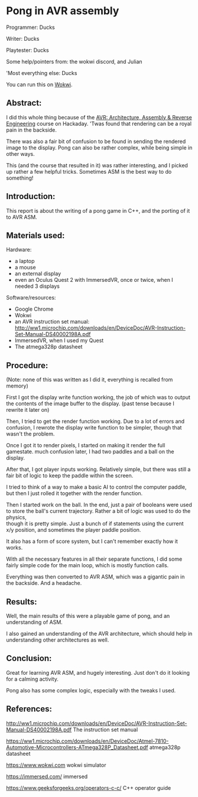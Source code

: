 # Pong in AVR assembly

Programmer: Ducks

Writer: Ducks

Playtester: Ducks

Some help/pointers from: the wokwi discord, and Julian

'Most everything else: Ducks

You can run this on [Wokwi](https://wokwi.com/arduino/projects/290171034574782984).

## Abstract: 

I did this whole thing because of the [AVR: Architecture, Assembly & Reverse Engineering](https://hackaday.io/course/176685-avr-architecture-assembly-reverse-engineering) course on Hackaday. 'Twas found that rendering can be a royal pain in the backside.

There was also a fair bit of confusion to be found in sending the rendered image to the display. Pong can also be rather complex, while being simple in other ways.

This (and the course that resulted in it) was rather interesting, and I picked up rather a few helpful tricks. Sometimes ASM is the best way to do something!

## Introduction: 

This report is about the writing of a pong game in C++, and the porting of it to AVR ASM.

## Materials used:

Hardware: 

- a laptop
- a mouse
- an external display
- even an Oculus Quest 2 with ImmersedVR, once or twice, when I needed 3 displays

Software/resources:

- Google Chrome
- Wokwi
-  an AVR instruction set manual: http://ww1.microchip.com/downloads/en/DeviceDoc/AVR-Instruction-Set-Manual-DS40002198A.pdf
- ImmersedVR, when I used my Quest
- The atmega328p datasheet

## Procedure:

(Note: none of this was written as I did it, everything is recalled from memory)

First I got the display write function working, the job of which was to output the contents of the image buffer to the display. (past tense because I rewrite it later on)

Then, I tried to get the render function working. Due to a lot of errors and confusion, I rewrote the display write function to be simpler, though that wasn't the problem.

Once I got it to render pixels, I started on making it render the full gamestate. much confusion later, I had two paddles and a ball on the display.

 After that, I got player inputs working. Relatively simple, but there was still a fair bit of logic to keep the paddle within the screen.

I tried to think of a way to make a basic AI to control the computer paddle, but then I just rolled it together with the render function.

Then I started work on the ball. In the end, just a pair of booleans were used to store the ball's current trajectory. Rather a bit of logic was used to do the physics,  
though it is pretty simple. Just a bunch of if statements using the current x/y position, and sometimes the player paddle position.

It also has a form of score system, but I can't remember exactly how it works.

With all the necessary features in all their separate functions, I did some fairly simple code for the main loop, which is mostly function calls.

Everything was then converted to AVR ASM, which was a gigantic pain in the backside. And a headache.

## Results:

Well, the main results of this were a playable game of pong, and an understanding of ASM.

I also gained an understanding of the AVR architecture, which should help in understanding other architectures as well.

## Conclusion:

Great for learning AVR ASM, and hugely interesting. Just don't do it looking for a calming activity.

Pong also has some complex logic, especially with the tweaks I used.

## References:

http://ww1.microchip.com/downloads/en/DeviceDoc/AVR-Instruction-Set-Manual-DS40002198A.pdf The instruction set manual

https://ww1.microchip.com/downloads/en/DeviceDoc/Atmel-7810-Automotive-Microcontrollers-ATmega328P_Datasheet.pdf atmega328p datasheet

https://www.wokwi.com wokwi simulator

https://immersed.com/ immersed

https://www.geeksforgeeks.org/operators-c-c/ C++ operator guide